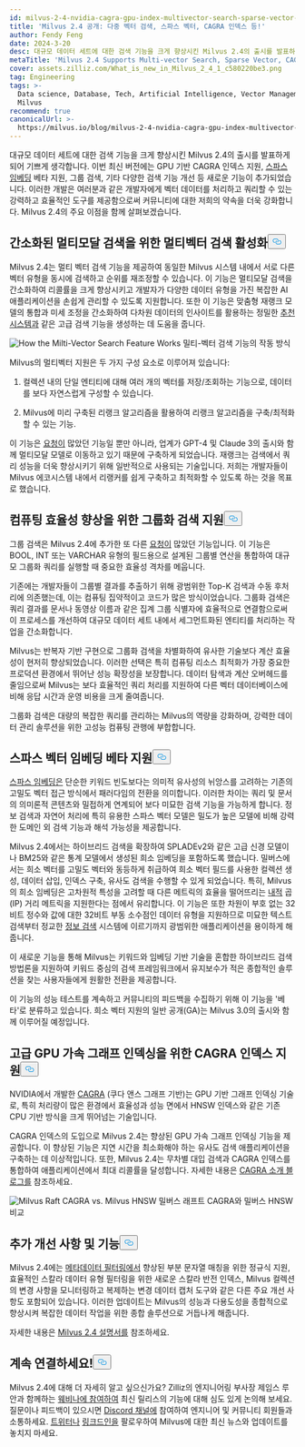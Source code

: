 ```yaml
---
id: milvus-2-4-nvidia-cagra-gpu-index-multivector-search-sparse-vector-support.md
title: 'Milvus 2.4 공개: 다중 벡터 검색, 스파스 벡터, CAGRA 인덱스 등!'
author: Fendy Feng
date: 2024-3-20
desc: 대규모 데이터 세트에 대한 검색 기능을 크게 향상시킨 Milvus 2.4의 출시를 발표하게 되어 기쁘게 생각합니다.
metaTitle: 'Milvus 2.4 Supports Multi-vector Search, Sparse Vector, CAGRA, and More!'
cover: assets.zilliz.com/What_is_new_in_Milvus_2_4_1_c580220be3.png
tag: Engineering
tags: >-
  Data science, Database, Tech, Artificial Intelligence, Vector Management,
  Milvus
recommend: true
canonicalUrl: >-
  https://milvus.io/blog/milvus-2-4-nvidia-cagra-gpu-index-multivector-search-sparse-vector-support.md
---
```

<p>대규모 데이터 세트에 대한 검색 기능을 크게 향상시킨 Milvus 2.4의 출시를 발표하게 되어 기쁘게 생각합니다. 이번 최신 버전에는 GPU 기반 CAGRA 인덱스 지원, <a href="https://zilliz.com/learn/sparse-and-dense-embeddings">스파스 임베딩</a> 베타 지원, 그룹 검색, 기타 다양한 검색 기능 개선 등 새로운 기능이 추가되었습니다. 이러한 개발은 여러분과 같은 개발자에게 벡터 데이터를 처리하고 쿼리할 수 있는 강력하고 효율적인 도구를 제공함으로써 커뮤니티에 대한 저희의 약속을 더욱 강화합니다. Milvus 2.4의 주요 이점을 함께 살펴보겠습니다.</p>
<h2 id="Enabled-Multi-vector-Search-for-Simplified-Multimodal-Searches" class="common-anchor-header">간소화된 멀티모달 검색을 위한 멀티벡터 검색 활성화<button data-href="#Enabled-Multi-vector-Search-for-Simplified-Multimodal-Searches" class="anchor-icon" translate="no">
      <svg translate="no"
        aria-hidden="true"
        focusable="false"
        height="20"
        version="1.1"
        viewBox="0 0 16 16"
        width="16"
      >
        <path
          fill="#0092E4"
          fill-rule="evenodd"
          d="M4 9h1v1H4c-1.5 0-3-1.69-3-3.5S2.55 3 4 3h4c1.45 0 3 1.69 3 3.5 0 1.41-.91 2.72-2 3.25V8.59c.58-.45 1-1.27 1-2.09C10 5.22 8.98 4 8 4H4c-.98 0-2 1.22-2 2.5S3 9 4 9zm9-3h-1v1h1c1 0 2 1.22 2 2.5S13.98 12 13 12H9c-.98 0-2-1.22-2-2.5 0-.83.42-1.64 1-2.09V6.25c-1.09.53-2 1.84-2 3.25C6 11.31 7.55 13 9 13h4c1.45 0 3-1.69 3-3.5S14.5 6 13 6z"
        ></path>
      </svg>
    </button></h2><p>Milvus 2.4는 멀티 벡터 검색 기능을 제공하여 동일한 Milvus 시스템 내에서 서로 다른 벡터 유형을 동시에 검색하고 순위를 재조정할 수 있습니다. 이 기능은 멀티모달 검색을 간소화하여 리콜률을 크게 향상시키고 개발자가 다양한 데이터 유형을 가진 복잡한 AI 애플리케이션을 손쉽게 관리할 수 있도록 지원합니다. 또한 이 기능은 맞춤형 재랭크 모델의 통합과 미세 조정을 간소화하여 다차원 데이터의 인사이트를 활용하는 정밀한 <a href="https://zilliz.com/vector-database-use-cases/recommender-system">추천 시스템과</a> 같은 고급 검색 기능을 생성하는 데 도움을 줍니다.</p>
<p>
  
   <span class="img-wrapper"> <img translate="no" src="https://assets.zilliz.com/How_the_multi_vector_search_feature_works_6c85961349.png" alt="How the Milti-Vector Search Feature Works" class="doc-image" id="how-the-milti-vector-search-feature-works" />
   </span> <span class="img-wrapper"> <span>밀티-벡터 검색 기능의 작동 방식</span> </span></p>
<p>Milvus의 멀티벡터 지원은 두 가지 구성 요소로 이루어져 있습니다:</p>
<ol>
<li><p>컬렉션 내의 단일 엔티티에 대해 여러 개의 벡터를 저장/조회하는 기능으로, 데이터를 보다 자연스럽게 구성할 수 있습니다.</p></li>
<li><p>Milvus에 미리 구축된 리랭크 알고리즘을 활용하여 리랭크 알고리즘을 구축/최적화할 수 있는 기능.</p></li>
</ol>
<p>이 기능은 <a href="https://github.com/milvus-io/milvus/issues/25639">요청이</a> 많았던 기능일 뿐만 아니라, 업계가 GPT-4 및 Claude 3의 출시와 함께 멀티모달 모델로 이동하고 있기 때문에 구축하게 되었습니다. 재랭크는 검색에서 쿼리 성능을 더욱 향상시키기 위해 일반적으로 사용되는 기술입니다. 저희는 개발자들이 Milvus 에코시스템 내에서 리랭커를 쉽게 구축하고 최적화할 수 있도록 하는 것을 목표로 했습니다.</p>
<h2 id="Grouping-Search-Support-for-Enhanced-Compute-Efficiency" class="common-anchor-header">컴퓨팅 효율성 향상을 위한 그룹화 검색 지원<button data-href="#Grouping-Search-Support-for-Enhanced-Compute-Efficiency" class="anchor-icon" translate="no">
      <svg translate="no"
        aria-hidden="true"
        focusable="false"
        height="20"
        version="1.1"
        viewBox="0 0 16 16"
        width="16"
      >
        <path
          fill="#0092E4"
          fill-rule="evenodd"
          d="M4 9h1v1H4c-1.5 0-3-1.69-3-3.5S2.55 3 4 3h4c1.45 0 3 1.69 3 3.5 0 1.41-.91 2.72-2 3.25V8.59c.58-.45 1-1.27 1-2.09C10 5.22 8.98 4 8 4H4c-.98 0-2 1.22-2 2.5S3 9 4 9zm9-3h-1v1h1c1 0 2 1.22 2 2.5S13.98 12 13 12H9c-.98 0-2-1.22-2-2.5 0-.83.42-1.64 1-2.09V6.25c-1.09.53-2 1.84-2 3.25C6 11.31 7.55 13 9 13h4c1.45 0 3-1.69 3-3.5S14.5 6 13 6z"
        ></path>
      </svg>
    </button></h2><p>그룹 검색은 Milvus 2.4에 추가한 또 다른 <a href="https://github.com/milvus-io/milvus/issues/25343">요청이</a> 많았던 기능입니다. 이 기능은 BOOL, INT 또는 VARCHAR 유형의 필드용으로 설계된 그룹별 연산을 통합하여 대규모 그룹화 쿼리를 실행할 때 중요한 효율성 격차를 메웁니다.</p>
<p>기존에는 개발자들이 그룹별 결과를 추출하기 위해 광범위한 Top-K 검색과 수동 후처리에 의존했는데, 이는 컴퓨팅 집약적이고 코드가 많은 방식이었습니다. 그룹화 검색은 쿼리 결과를 문서나 동영상 이름과 같은 집계 그룹 식별자에 효율적으로 연결함으로써 이 프로세스를 개선하여 대규모 데이터 세트 내에서 세그먼트화된 엔티티를 처리하는 작업을 간소화합니다.</p>
<p>Milvus는 반복자 기반 구현으로 그룹화 검색을 차별화하여 유사한 기술보다 계산 효율성이 현저히 향상되었습니다. 이러한 선택은 특히 컴퓨팅 리소스 최적화가 가장 중요한 프로덕션 환경에서 뛰어난 성능 확장성을 보장합니다. 데이터 탐색과 계산 오버헤드를 줄임으로써 Milvus는 보다 효율적인 쿼리 처리를 지원하여 다른 벡터 데이터베이스에 비해 응답 시간과 운영 비용을 크게 줄여줍니다.</p>
<p>그룹화 검색은 대량의 복잡한 쿼리를 관리하는 Milvus의 역량을 강화하며, 강력한 데이터 관리 솔루션을 위한 고성능 컴퓨팅 관행에 부합합니다.</p>
<h2 id="Beta-Support-for-Sparse-Vector-Embeddings" class="common-anchor-header">스파스 벡터 임베딩 베타 지원<button data-href="#Beta-Support-for-Sparse-Vector-Embeddings" class="anchor-icon" translate="no">
      <svg translate="no"
        aria-hidden="true"
        focusable="false"
        height="20"
        version="1.1"
        viewBox="0 0 16 16"
        width="16"
      >
        <path
          fill="#0092E4"
          fill-rule="evenodd"
          d="M4 9h1v1H4c-1.5 0-3-1.69-3-3.5S2.55 3 4 3h4c1.45 0 3 1.69 3 3.5 0 1.41-.91 2.72-2 3.25V8.59c.58-.45 1-1.27 1-2.09C10 5.22 8.98 4 8 4H4c-.98 0-2 1.22-2 2.5S3 9 4 9zm9-3h-1v1h1c1 0 2 1.22 2 2.5S13.98 12 13 12H9c-.98 0-2-1.22-2-2.5 0-.83.42-1.64 1-2.09V6.25c-1.09.53-2 1.84-2 3.25C6 11.31 7.55 13 9 13h4c1.45 0 3-1.69 3-3.5S14.5 6 13 6z"
        ></path>
      </svg>
    </button></h2><p><a href="https://zilliz.com/learn/sparse-and-dense-embeddings">스파스 임베딩은</a> 단순한 키워드 빈도보다는 의미적 유사성의 뉘앙스를 고려하는 기존의 고밀도 벡터 접근 방식에서 패러다임의 전환을 의미합니다. 이러한 차이는 쿼리 및 문서의 의미론적 콘텐츠와 밀접하게 연계되어 보다 미묘한 검색 기능을 가능하게 합니다. 정보 검색과 자연어 처리에 특히 유용한 스파스 벡터 모델은 밀도가 높은 모델에 비해 강력한 도메인 외 검색 기능과 해석 가능성을 제공합니다.</p>
<p>Milvus 2.4에서는 하이브리드 검색을 확장하여 SPLADEv2와 같은 고급 신경 모델이나 BM25와 같은 통계 모델에서 생성된 희소 임베딩을 포함하도록 했습니다. 밀버스에서는 희소 벡터를 고밀도 벡터와 동등하게 취급하여 희소 벡터 필드를 사용한 컬렉션 생성, 데이터 삽입, 인덱스 구축, 유사도 검색을 수행할 수 있게 되었습니다. 특히, Milvus의 희소 임베딩은 고차원적 특성을 고려할 때 다른 메트릭의 효율을 떨어뜨리는 <a href="https://zilliz.com/blog/similarity-metrics-for-vector-search#Inner-Product">내적</a> 곱(IP) 거리 메트릭을 지원한다는 점에서 유리합니다. 이 기능은 또한 차원이 부호 없는 32비트 정수와 값에 대한 32비트 부동 소수점인 데이터 유형을 지원하므로 미묘한 텍스트 검색부터 정교한 <a href="https://zilliz.com/learn/information-retrieval-metrics">정보 검색</a> 시스템에 이르기까지 광범위한 애플리케이션을 용이하게 해줍니다.</p>
<p>이 새로운 기능을 통해 Milvus는 키워드와 임베딩 기반 기술을 혼합한 하이브리드 검색 방법론을 지원하여 키워드 중심의 검색 프레임워크에서 유지보수가 적은 종합적인 솔루션을 찾는 사용자들에게 원활한 전환을 제공합니다.</p>
<p>이 기능의 성능 테스트를 계속하고 커뮤니티의 피드백을 수집하기 위해 이 기능을 '베타'로 분류하고 있습니다. 희소 벡터 지원의 일반 공개(GA)는 Milvus 3.0의 출시와 함께 이루어질 예정입니다.</p>
<h2 id="CAGRA-Index-Support-for-Advanced-GPU-Accelerated-Graph-Indexing" class="common-anchor-header">고급 GPU 가속 그래프 인덱싱을 위한 CAGRA 인덱스 지원<button data-href="#CAGRA-Index-Support-for-Advanced-GPU-Accelerated-Graph-Indexing" class="anchor-icon" translate="no">
      <svg translate="no"
        aria-hidden="true"
        focusable="false"
        height="20"
        version="1.1"
        viewBox="0 0 16 16"
        width="16"
      >
        <path
          fill="#0092E4"
          fill-rule="evenodd"
          d="M4 9h1v1H4c-1.5 0-3-1.69-3-3.5S2.55 3 4 3h4c1.45 0 3 1.69 3 3.5 0 1.41-.91 2.72-2 3.25V8.59c.58-.45 1-1.27 1-2.09C10 5.22 8.98 4 8 4H4c-.98 0-2 1.22-2 2.5S3 9 4 9zm9-3h-1v1h1c1 0 2 1.22 2 2.5S13.98 12 13 12H9c-.98 0-2-1.22-2-2.5 0-.83.42-1.64 1-2.09V6.25c-1.09.53-2 1.84-2 3.25C6 11.31 7.55 13 9 13h4c1.45 0 3-1.69 3-3.5S14.5 6 13 6z"
        ></path>
      </svg>
    </button></h2><p>NVIDIA에서 개발한 <a href="https://arxiv.org/abs/2308.15136">CAGRA</a> (쿠다 앤스 그래프 기반)는 GPU 기반 그래프 인덱싱 기술로, 특히 처리량이 많은 환경에서 효율성과 성능 면에서 HNSW 인덱스와 같은 기존 CPU 기반 방식을 크게 뛰어넘는 기술입니다.</p>
<p>CAGRA 인덱스의 도입으로 Milvus 2.4는 향상된 GPU 가속 그래프 인덱싱 기능을 제공합니다. 이 향상된 기능은 지연 시간을 최소화해야 하는 유사도 검색 애플리케이션을 구축하는 데 이상적입니다. 또한, Milvus 2.4는 무차별 대입 검색과 CAGRA 인덱스를 통합하여 애플리케이션에서 최대 리콜률을 달성합니다. 자세한 내용은 <a href="https://zilliz.com/blog/Milvus-introduces-GPU-index-CAGRA">CAGRA 소개 블로그를</a> 참조하세요.</p>
<p>
  
   <span class="img-wrapper"> <img translate="no" src="https://assets.zilliz.com/Milvus_raft_cagra_vs_milvus_hnsw_ffe0415ff5.png" alt="Milvus Raft CAGRA vs. Milvus HNSW" class="doc-image" id="milvus-raft-cagra-vs.-milvus-hnsw" />
   </span> <span class="img-wrapper"> <span>밀버스 래프트 CAGRA와 밀버스 HNSW 비교</span> </span></p>
<h2 id="Additional-Enhancements-and-Features" class="common-anchor-header">추가 개선 사항 및 기능<button data-href="#Additional-Enhancements-and-Features" class="anchor-icon" translate="no">
      <svg translate="no"
        aria-hidden="true"
        focusable="false"
        height="20"
        version="1.1"
        viewBox="0 0 16 16"
        width="16"
      >
        <path
          fill="#0092E4"
          fill-rule="evenodd"
          d="M4 9h1v1H4c-1.5 0-3-1.69-3-3.5S2.55 3 4 3h4c1.45 0 3 1.69 3 3.5 0 1.41-.91 2.72-2 3.25V8.59c.58-.45 1-1.27 1-2.09C10 5.22 8.98 4 8 4H4c-.98 0-2 1.22-2 2.5S3 9 4 9zm9-3h-1v1h1c1 0 2 1.22 2 2.5S13.98 12 13 12H9c-.98 0-2-1.22-2-2.5 0-.83.42-1.64 1-2.09V6.25c-1.09.53-2 1.84-2 3.25C6 11.31 7.55 13 9 13h4c1.45 0 3-1.69 3-3.5S14.5 6 13 6z"
        ></path>
      </svg>
    </button></h2><p>Milvus 2.4에는 <a href="https://zilliz.com/blog/metadata-filtering-with-zilliz-cloud-pipelines">메타데이터 필터링에서</a> 향상된 부분 문자열 매칭을 위한 정규식 지원, 효율적인 스칼라 데이터 유형 필터링을 위한 새로운 스칼라 반전 인덱스, Milvus 컬렉션의 변경 사항을 모니터링하고 복제하는 변경 데이터 캡처 도구와 같은 다른 주요 개선 사항도 포함되어 있습니다. 이러한 업데이트는 Milvus의 성능과 다용도성을 종합적으로 향상시켜 복잡한 데이터 작업을 위한 종합 솔루션으로 거듭나게 해줍니다.</p>
<p>자세한 내용은 <a href="https://milvus.io/docs/release_notes.md">Milvus 2.4 설명서를</a> 참조하세요.</p>
<h2 id="Stay-Connected" class="common-anchor-header">계속 연결하세요!<button data-href="#Stay-Connected" class="anchor-icon" translate="no">
      <svg translate="no"
        aria-hidden="true"
        focusable="false"
        height="20"
        version="1.1"
        viewBox="0 0 16 16"
        width="16"
      >
        <path
          fill="#0092E4"
          fill-rule="evenodd"
          d="M4 9h1v1H4c-1.5 0-3-1.69-3-3.5S2.55 3 4 3h4c1.45 0 3 1.69 3 3.5 0 1.41-.91 2.72-2 3.25V8.59c.58-.45 1-1.27 1-2.09C10 5.22 8.98 4 8 4H4c-.98 0-2 1.22-2 2.5S3 9 4 9zm9-3h-1v1h1c1 0 2 1.22 2 2.5S13.98 12 13 12H9c-.98 0-2-1.22-2-2.5 0-.83.42-1.64 1-2.09V6.25c-1.09.53-2 1.84-2 3.25C6 11.31 7.55 13 9 13h4c1.45 0 3-1.69 3-3.5S14.5 6 13 6z"
        ></path>
      </svg>
    </button></h2><p>Milvus 2.4에 대해 더 자세히 알고 싶으신가요? Zilliz의 엔지니어링 부사장 제임스 루안과 함께하는 <a href="https://zilliz.com/event/unlocking-advanced-search-capabilities-milvus">웨비나에 참여하여</a> 최신 릴리스의 기능에 대해 심도 있게 논의해 보세요. 질문이나 피드백이 있으시면 <a href="https://discord.com/invite/8uyFbECzPX">Discord 채널에</a> 참여하여 엔지니어 및 커뮤니티 회원들과 소통하세요. <a href="https://twitter.com/milvusio">트위터나</a> <a href="https://www.linkedin.com/company/the-milvus-project">링크드인을</a> 팔로우하여 Milvus에 대한 최신 뉴스와 업데이트를 놓치지 마세요.</p>
